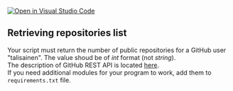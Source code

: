 [![Open in Visual Studio Code](https://classroom.github.com/assets/open-in-vscode-c66648af7eb3fe8bc4f294546bfd86ef473780cde1dea487d3c4ff354943c9ae.svg)](https://classroom.github.com/online_ide?assignment_repo_id=7975731&assignment_repo_type=AssignmentRepo)
## Retrieving repositories list

Your script must return the number of public repositories for a GitHub user "talisainen". The value shoud be of *int* format (not *string*).  
The description of GitHub REST API is located [here](https://docs.github.com/en/rest/repos).  
If you need additional modules for your program to work, add them to ```requirements.txt``` file.
